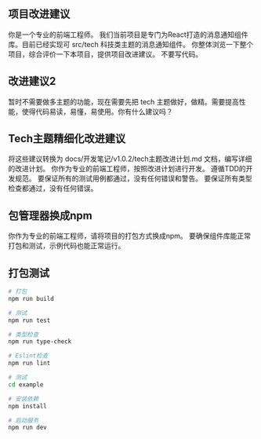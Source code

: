 ## 项目改进建议
你是一个专业的前端工程师。
我们当前项目是专门为React打造的消息通知组件库。目前已经实现可 src/tech 科技类主题的消息通知组件。
你整体浏览一下整个项目，综合评价一下本项目，提供项目改进建议。
不要写代码。

## 改进建议2
暂时不需要做多主题的功能，现在需要先把 tech 主题做好，做精。需要提高性能，使得代码易读，易懂，易使用。你有什么建议吗？


## Tech主题精细化改进建议
将这些建议转换为 docs/开发笔记/v1.0.2/tech主题改进计划.md 文档，编写详细的改进计划。
你作为专业的前端工程师，按照改进计划进行开发。
遵循TDD的开发规范。
要保证所有的测试用例都通过，没有任何错误和警告。
要保证所有类型检查都通过，没有任何错误。

## 包管理器换成npm
你作为专业的前端工程师，请将项目的打包方式换成npm。
要确保组件库能正常打包和测试，示例代码也能正常运行。

## 打包测试
```bash
# 打包
npm run build

# 测试
npm run test

# 类型检查
npm run type-check

# Eslint检查
npm run lint

# 测试
cd example

# 安装依赖
npm install

# 启动服务
npm run dev
````
